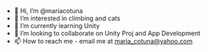 - 👋 Hi, I’m @mariacotuna
- 👀 I’m interested in climbing and cats
- 🌱 I’m currently learning Unity
- 💞️ I’m looking to collaborate on Unity Proj and App Development
- 📫 How to reach me - email me at maria_cotuna@yahoo.com

<!---
mariacotuna/mariacotuna is a ✨ special ✨ repository because its `README.md` (this file) appears on your GitHub profile.
You can click the Preview link to take a look at your changes.
--->
